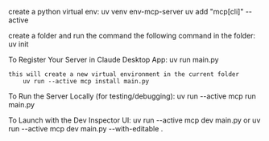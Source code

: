 
create a python virtual env:
    uv venv env-mcp-server
    uv add "mcp[cli]" --active

create a folder and run the command the following command in the folder:
    uv init

To Register Your Server in Claude Desktop App:
    uv run main.py
    
    this will create a new virtual environment in the current folder
        uv run --active mcp install main.py

To Run the Server Locally (for testing/debugging):
    uv run --active mcp run main.py

To Launch with the Dev Inspector UI:
    uv run --active mcp dev main.py
                or
    uv run --active mcp dev main.py --with-editable .